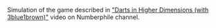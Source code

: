 Simulation of the game described in ["Darts in Higher Dimensions (with 3blue1brown)"](https://youtu.be/6_yU9eJ0NxA) video on Numberphile channel.  